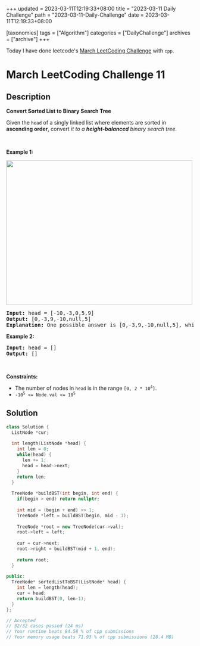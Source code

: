 +++
updated = 2023-03-11T12:19:33+08:00
title = "2023-03-11 Daily Challenge"
path = "2023-03-11-Daily-Challenge"
date = 2023-03-11T12:19:33+08:00

[taxonomies]
tags = ["Algorithm"]
categories = ["DailyChallenge"]
archives = ["archive"]
+++

Today I have done leetcode's [March LeetCoding Challenge](https://leetcode.com/problems/convert-sorted-list-to-binary-search-tree/) with `cpp`.

<!-- more -->

# March LeetCoding Challenge 11

## Description

**Convert Sorted List to Binary Search Tree**

<p>Given the <code>head</code> of a singly linked list where elements are sorted in <strong>ascending order</strong>, convert <em>it to a </em><span data-keyword="height-balanced"><strong><em>height-balanced</em></strong></span> <em>binary search tree</em>.</p>

<p>&nbsp;</p>
<p><strong class="example">Example 1:</strong></p>
<img alt="" src="https://assets.leetcode.com/uploads/2020/08/17/linked.jpg" style="width: 500px; height: 388px;" />
<pre>
<strong>Input:</strong> head = [-10,-3,0,5,9]
<strong>Output:</strong> [0,-3,9,-10,null,5]
<strong>Explanation:</strong> One possible answer is [0,-3,9,-10,null,5], which represents the shown height balanced BST.
</pre>

<p><strong class="example">Example 2:</strong></p>

<pre>
<strong>Input:</strong> head = []
<strong>Output:</strong> []
</pre>

<p>&nbsp;</p>
<p><strong>Constraints:</strong></p>

<ul>
	<li>The number of nodes in <code>head</code> is in the range <code>[0, 2 * 10<sup>4</sup>]</code>.</li>
	<li><code>-10<sup>5</sup> &lt;= Node.val &lt;= 10<sup>5</sup></code></li>
</ul>


## Solution

``` cpp
class Solution {
  ListNode *cur;
  
  int length(ListNode *head) {
    int len = 0;
    while(head) {
      len += 1;
      head = head->next;
    }
    return len;
  }
  
  TreeNode *buildBST(int begin, int end) {
    if(begin > end) return nullptr;
    
    int mid = (begin + end) >> 1;
    TreeNode *left = buildBST(begin, mid - 1);
    
    TreeNode *root = new TreeNode(cur->val);
    root->left = left;
    
    cur = cur->next;
    root->right = buildBST(mid + 1, end);
    
    return root;
  }
  
public:
  TreeNode* sortedListToBST(ListNode* head) {
    int len = length(head);
    cur = head;
    return buildBST(0, len-1);
  }
};

// Accepted
// 32/32 cases passed (24 ms)
// Your runtime beats 84.58 % of cpp submissions
// Your memory usage beats 71.93 % of cpp submissions (28.4 MB)
```
